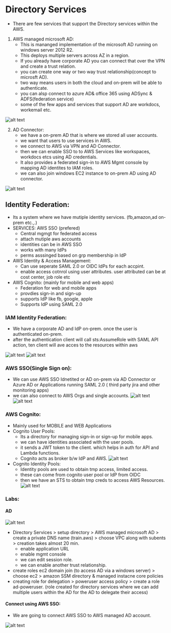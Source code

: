 # Directory Services

- There are few services that support the Directory services within the AWS.
1. AWS managed microsoft AD:
    - This is mananged implementation of the microsoft AD running on windows server 2012 R2.
    - This deploys multiple servers across AZ in a region.
    - If you already have corporate AD you can connect that over the VPN and create a trust relation.
    - you can create one way or two way trust relationship(concept to microsft AD).
    - two way means users in both the cloud and on-prem will be able to authenticate.
    - you can alsp connect to azure AD& office 365 using ADSync & ADFS(federation service)
    - some of the few apps and services that support AD are workdocs, workemail etc.

![alt text](imgs/ad1.PNG "")



2. AD Connector:
     - we have a on-prem AD that is where we stored all user accounts.
     - we want that users to use services in AWS.
     - we connect to AWS via VPN and AD Connector. 
     - then we can enable SSO to to AWS Services like workspaces, workdocs etcs using AD credentials.
     - It also provides a federated sign-in to AWS Mgmt console by mapping AD identites to IAM roles.
     - we can also join windows EC2 instance to on-prem AD using AD connector.

![alt text](imgs/ad2.PNG "")

## Identity Federation:

- Its a system where we have mutiple identity services. (fb,amazon,ad on-prem etc.,.)
- SERVICES: AWS SSO (prefered)
    - Central mgmgt for federated access
    - attach mutiple aws accounts
    - identities can be in AWS SSO
    - works with many IdPs
    - perms asssinged  based on grp membership in IdP
- AWS Identity & Access Management:
    - Can use seperate SAML 2.0 or OIDC IdPs for each accpint.
    - enable access cotnrol using user attributes.
    user attributed can be at cost center, job role etc
- AWS Cognito: (mainly for mobile and web apps)
    - Federation for web and mobile apps
    - provdies sign-in and sign-up
    - supports IdP like fb, google, apple
    - Supports IdP using SAML 2.0

### IAM Identity Federation:

- We have a corporate AD and IdP on-prem. once the user is authenticated on-prem.
- after the authentication client will call sts:AssumeRole with SAML API action, ten client will ave acces to the resources within aws

![alt text](imgs/ad4.PNG "")
![alt text](imgs/ad5.PNG "")

### AWS SSO(Single Sign on):

- We can use  AWS SSO Idnetited or AD on-prem via AD Connector or Azure AD  or Applications running SAML 2.0  ( third party jira and other monitoring apps)
- we can also connect to AWS Orgs and single accounts.
![alt text](imgs/ad6.PNG "")
![alt text](imgs/ad7.PNG "")

### AWS Cognito:

- Mainly used for MOBILE and WEB Applications
- Cognito User Pools:
    - Its a directory for managing sign-in or sign-up for mobile apps.
    - we can have identities associated with the user pools.
    - it sends a JWT token to the client. which helps in auth for API and Lambda functions.
    - Cognito acts as broker b/w IdP and AWS.
![alt text](imgs/ad8.PNG "")
- Cognito Identity Pools:
    - Identity pools are used to obtain tmp access, limited access.
    - these can come from cognito user pool or IdP from OIDC
    - then we have an STS to obtain tmp creds to access AWS Resources.
![alt text](imgs/ad9.PNG "")

### Labs:


#### AD
![alt text](imgs/ad3.PNG "")

- Directory Services > setup directory > AWS managed microsoft AD > create a private DNS name (train.aws) > choose VPC along with subents > creation takes almost 20 min.
    - enable application URL 
    - enable mgmt console
    - we can edit session role.
    - we can enable another trust relationship.
- create roles ec2 domain join (to access AD via a windows server) > choose ec2 > amazon SSM directory & managed instacne core policies
- creating role for delegation > poweruser access policy > create a role ad-poweruser. (role created for directory services where we can add multiple users within the AD for the AD to delegate their access) 

#### Connect using AWS SSO:

- We are going to connect AWS SSO to AWS managed AD account.

![alt text](imgs/ad7.PNG "")